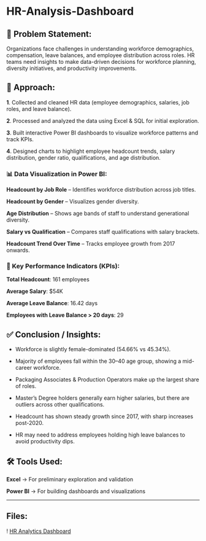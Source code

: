 # HR-Analysis-Dashboard
## 📝 Problem Statement:  

Organizations face challenges in understanding workforce demographics, compensation, leave balances, and employee distribution across roles. HR teams need insights to make data-driven decisions for workforce planning, diversity initiatives, and productivity improvements.

## 🚀 Approach:

**1**. Collected and cleaned HR data (employee demographics, salaries, job roles, and leave balance).

**2**. Processed and analyzed the data using Excel & SQL for initial exploration.

**3**. Built interactive Power BI dashboards to visualize workforce patterns and track KPIs.

**4**. Designed charts to highlight employee headcount trends, salary distribution, gender ratio, qualifications, and age distribution.

### 📊 Data Visualization in Power BI:

**Headcount by Job Role** – Identifies workforce distribution across job titles.

**Headcount by Gender** – Visualizes gender diversity.

**Age Distribution** – Shows age bands of staff to understand generational diversity.

**Salary vs Qualification** – Compares staff qualifications with salary brackets.

**Headcount Trend Over Time** – Tracks employee growth from 2017 onwards.

### 📌 Key Performance Indicators (KPIs):

**Total Headcount**: 161 employees

**Average Salary**: $54K

**Average Leave Balance**: 16.42 days

**Employees with Leave Balance > 20 days**: 29

## ✅ Conclusion / Insights:

* Workforce is slightly female-dominated (54.66% vs 45.34%).

* Majority of employees fall within the 30–40 age group, showing a mid-career workforce.

* Packaging Associates & Production Operators make up the largest share of roles.

* Master’s Degree holders generally earn higher salaries, but there are outliers across other qualifications.

* Headcount has shown steady growth since 2017, with sharp increases post-2020.

* HR may need to address employees holding high leave balances to avoid productivity dips.

## 🛠️ Tools Used:

**Excel** → For preliminary exploration and validation

**Power BI** → For building dashboards and visualizations

---
## **Files**:

! [HR Analytics Dashboard](Image/HR_Dashboard.png)
